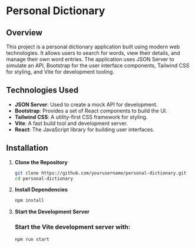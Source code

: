 # Personal Dictionary

## Overview

This project is a personal dictionary application built using modern web technologies. It allows users to search for words, view their details, and manage their own word entries. The application uses JSON Server to simulate an API, Bootstrap for the user interface components, Tailwind CSS for styling, and Vite for development tooling.

## Technologies Used

- **JSON Server**: Used to create a mock API for development.
- **Bootstrap**: Provides a set of React components to build the UI.
- **Tailwind CSS**: A utility-first CSS framework for styling.
- **Vite**: A fast build tool and development server.
- **React**: The JavaScript library for building user interfaces.

## Installation

1. **Clone the Repository**

   ```bash
   git clone https://github.com/yourusername/personal-dictionary.git
   cd personal-dictionary
   ```

2. **Install Dependencies**

    ```bash
    npm install
    ```
    
3. **Start the Development Server**

    ### Start the Vite development server with:

    ```bash
    npm run start
    ```
